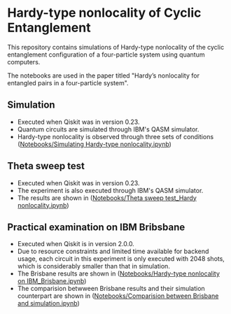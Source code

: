 # Hardy-type nonlocality of Cyclic Entanglement

This repository contains simulations of Hardy-type nonlocality of the cyclic entanglement configuration of a four-particle system using quantum computers.

The notebooks are used in the paper titled "Hardy’s nonlocality for entangled pairs in a four-particle system". 
## Simulation
- Executed when Qiskit was in version 0.23.
- Quantum circuits are simulated through IBM's QASM simulator.
- Hardy-type nonlocality is observed through three sets of conditions ([Notebooks/Simulating Hardy-type nonlocality.ipynb](https://github.com/doan-duc1902/Hardy-nonlocality-of-cylic-entanglement/blob/main/Notebooks/Simulating%20Hardy-type%20nonlocality.ipynb))
## Theta sweep test
- Executed when Qiskit was in version 0.23.
- The experiment is also executed through IBM's QASM simulator.
- The results are shown in ([Notebooks/Theta sweep test_Hardy nonlocality.ipynb](https://github.com/doan-duc1902/Hardy-nonlocality-of-cylic-entanglement/blob/main/Notebooks/Theta%20sweep%20test_Hardy%20nonlocality.ipynb))
## Practical examination on IBM Bribsbane
- Executed when Qiskit is in version 2.0.0.
- Due to resource constraints and limited time available for backend usage, each circuit in this experiment is only executed with 2048 shots, which is considerably smaller than that in simulation.
- The Brisbane results are shown in ([Notebooks/Hardy-type nonlocality on IBM_Brisbane.ipynb](https://github.com/doan-duc1902/Hardy-nonlocality-of-cylic-entanglement/blob/main/Notebooks/Hardy-type%20nonlocality%20on%20IBM_Brisbane.ipynb))
- The comparision betwween Brisbane results and their simulation counterpart are shown in ([Notebooks/Comparision between Brisbane and simulation.ipynb](https://github.com/doan-duc1902/Hardy-nonlocality-of-cylic-entanglement/blob/main/Notebooks/Comparision%20between%20Brisbane%20and%20simulation.ipynb))
